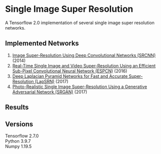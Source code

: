 # Single Image Super Resolution
A Tensorflow 2.0 implementation of several single image super resolution networks.

## Implemented Networks
1. [Image Super-Resolution Using Deep Convolutional Networks (SRCNN)](https://arxiv.org/pdf/1501.00092.pdf) (2014)
2. [Real-Time Single Image and Video Super-Resolution Using an Efficient Sub-Pixel Convolutional Neural Network (ESPCN)](https://arxiv.org/pdf/1609.05158.pdf) (2016)
3. [Deep Laplacian Pyramid Networks for Fast and Accurate Super-Resolution (LapSRN)](https://arxiv.org/pdf/1704.03915.pdf) (2017)
4. [Photo-Realistic Single Image Super-Resolution Using a Generative Adversarial Network (SRGAN)](https://arxiv.org/pdf/1609.04802.pdf) (2017)

## Results

## Versions
Tensorflow 2.7.0  
Python 3.9.7  
Numpy 1.19.5